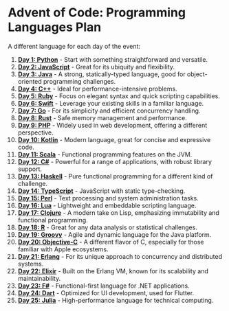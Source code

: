 # Advent of Code: Programming Languages Plan

A different language for each day of the event:

1. [**Day 1: Python**](https://github.com/severeduck/adventofcode/blob/main/tasks/day1/solution.py) - Start with something straightforward and versatile.
2. [**Day 2: JavaScript**](https://github.com/severeduck/adventofcode/blob/main/tasks/day2/solution.js) - Great for its ubiquity and flexibility.
3. [**Day 3: Java**](https://github.com/severeduck/adventofcode/blob/main/tasks/day3/solution.java) - A strong, statically-typed language, good for object-oriented programming challenges.
4. [**Day 4: C++**](https://github.com/severeduck/adventofcode/blob/main/tasks/day4/solution.cpp) - Ideal for performance-intensive problems.
5. [**Day 5: Ruby**](https://github.com/severeduck/adventofcode/blob/main/tasks/day5/solution.rb) - Focus on elegant syntax and quick scripting capabilities.
6. [**Day 6: Swift**](https://github.com/severeduck/adventofcode/blob/main/tasks/day6/solution.swift) - Leverage your existing skills in a familiar language.
7. [**Day 7: Go**](https://github.com/severeduck/adventofcode/blob/main/tasks/day7/solution.go) - For its simplicity and efficient concurrency handling.
8. [**Day 8: Rust**](https://github.com/severeduck/adventofcode/blob/main/tasks/day8/solution.rs) - Safe memory management and performance.
9. [**Day 9: PHP**](https://github.com/severeduck/adventofcode/blob/main/tasks/day9/solution.php) - Widely used in web development, offering a different perspective.
10. [**Day 10: Kotlin**](https://github.com/severeduck/adventofcode/blob/main/tasks/day10/solution.kt) - Modern language, great for concise and expressive code.
11. [**Day 11: Scala**](https://github.com/severeduck/adventofcode/blob/main/tasks/day11/solution.scala) - Functional programming features on the JVM.
12. [**Day 12: C#**](https://github.com/severeduck/adventofcode/blob/main/tasks/day12/solution.cs) - Powerful for a range of applications, with robust library support.
13. [**Day 13: Haskell**](https://github.com/severeduck/adventofcode/blob/main/tasks/day13/solution.hs) - Pure functional programming for a different kind of challenge.
14. [**Day 14: TypeScript**](https://github.com/severeduck/adventofcode/blob/main/tasks/day14/solution.ts) - JavaScript with static type-checking.
15. [**Day 15: Perl**](https://github.com/severeduck/adventofcode/blob/main/tasks/day15/solution.pl) - Text processing and system administration tasks.
16. [**Day 16: Lua**](https://github.com/severeduck/adventofcode/blob/main/tasks/day16/solution.lua) - Lightweight and embeddable scripting language.
17. [**Day 17: Clojure**](https://github.com/severeduck/adventofcode/blob/main/tasks/day17/solution.clj) - A modern take on Lisp, emphasizing immutability and functional programming.
18. [**Day 18: R**](https://github.com/severeduck/adventofcode/blob/main/tasks/day18/solution.r) - Great for any data analysis or statistical challenges.
19. [**Day 19: Groovy**](https://github.com/severeduck/adventofcode/blob/main/tasks/day19/solution.groovy) - Agile and dynamic language for the Java platform.
20. [**Day 20: Objective-C**](https://github.com/severeduck/adventofcode/blob/main/tasks/day20/solution.m) - A different flavor of C, especially for those familiar with Apple ecosystems.
21. [**Day 21: Erlang**](https://github.com/severeduck/adventofcode/blob/main/tasks/day21/solution.erl) - For its unique approach to concurrency and distributed systems.
22. [**Day 22: Elixir**](https://github.com/severeduck/adventofcode/blob/main/tasks/day22/solution.ex) - Built on the Erlang VM, known for its scalability and maintainability.
23. [**Day 23: F#**](https://github.com/severeduck/adventofcode/blob/main/tasks/day23/solution.fs) - Functional-first language for .NET applications.
24. [**Day 24: Dart**](https://github.com/severeduck/adventofcode/blob/main/tasks/day24/solution.dart) - Optimized for UI development, used for Flutter.
25. [**Day 25: Julia**](https://github.com/severeduck/adventofcode/blob/main/tasks/day25/solution.jl) - High-performance language for technical computing.
